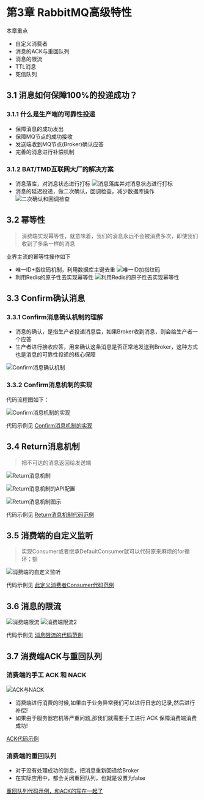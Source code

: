 # 第3章 RabbitMQ高级特性

本章重点

+ 自定义消费者
+ 消息的ACK与重回队列
+ 消息的限流
+ TTL消息
+ 死信队列

## 3.1 消息如何保障100%的投递成功？

### 3.1.1 什么是生产端的可靠性投递

+ 保障消息的成功发出
+ 保障MQ节点的成功接收
+ 发送端收到MQ节点(Broker)确认应答
+ 完善的消息进行补偿机制

### 3.1.2 BAT/TMD互联网大厂的解决方案

+ 消息落库，对消息状态进行打标
  ![消息落库并对消息状态进行打标](images/消息落库并对消息状态进行打标.png)
+ 消息的延迟投递，做二次确认，回调检查，减少数据库操作
  ![二次确认和回调检查](images/二次确认和回调检查.png)

## 3.2 幂等性

> 消费端实现幂等性，就意味着，我们的消息永远不会被消费多次，即使我们收到了多条一样的消息

业界主流的幂等性操作如下

+ 唯一ID+指纹码机制，利用数据库主键去重
  ![唯一ID加指纹码](images/唯一ID加指纹码.png)
+ 利用Redis的原子性去实现幂等性
  ![利用Redis的原子性去实现幂等性](images/利用Redis的原子性去实现幂等性.png)

## 3.3 Confirm确认消息

### 3.3.1 Confirm消息确认机制的理解

+ 消息的确认，是指生产者投递消息后，如果Broker收到消息，则会给生产者一个应答
+ 生产者进行接收应答，用来确认这条消息是否正常地发送到Broker，这种方式也是消息的可靠性投递的核心保障

![Confirm消息确认机制](images/Confirm消息确认机制.png) 

### 3.3.2 Confirm消息机制的实现

代码流程图如下：

![Confirm消息机制的实现](images/Confirm消息机制的实现.png)

代码示例见 [Confirm消息机制的实现](code/rabbitmqdemo/src/main/java/com/huawei/l00379880/rabbitmqdemo/confirm)

## 3.4 Return消息机制

> 把不可达的消息返回给发送端

![Return消息机制](images/Return消息机制.png)

![Return消息机制的API配置](images/Return消息机制的API配置.png)

![Return消息机制图示](images/Return消息机制图示.png)

代码示例见 [Return消息机制代码范例](code/rabbitmqdemo/src/main/java/com/huawei/l00379880/rabbitmqdemo/returnlistener)

## 3.5 消费端的自定义监听

> 实现Consumer或者继承DefaultConsumer就可以代码原来麻烦的for循环；额

![消费端的自定义监听](images/消费端的自定义监听.png)

代码示例见 [此定义消费者Consumer代码范例](code/rabbitmqdemo/src/main/java/com/huawei/l00379880/rabbitmqdemo/consumer)

## 3.6 消息的限流

![消费端限流](images/消费端限流.png)
![消费端限流2](images/消费端限流2.png)

代码示例见 [消息限流的代码范例](code/rabbitmqdemo/src/main/java/com/huawei/l00379880/rabbitmqdemo/limit)

## 3.7 消费端ACK与重回队列

### 消费端的手工 ACK 和 NACK

![ACK与NACK](images/ACK与NACK.png)

+ 消费端进行消费的时候,如果由于业务异常我们可以进行日志的记录,然后进行补偿!
+ 如果由于服务器宕机等严重问题,那我们就需要手工进行 ACK 保障消费端消费成功!

[ACK代码示例](code/rabbitmqdemo/src/main/java/com/huawei/l00379880/rabbitmqdemo/ack)

### 消费端的重回队列

+ 对于没有处理成功的消息，把消息重新回递给Broker
+ 在实际应用中，都会关闭重回队列，也就是设置为false

[重回队列代码示例，和ACK的写在一起了](code/rabbitmqdemo/src/main/java/com/huawei/l00379880/rabbitmqdemo/ack)